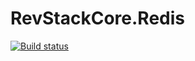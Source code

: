 # RevStackCore.Redis

[![Build status](https://ci.appveyor.com/api/projects/status/s1q0utut2fs2fn74?svg=true)](https://ci.appveyor.com/project/tachyon1337/redis-client-a82it)



